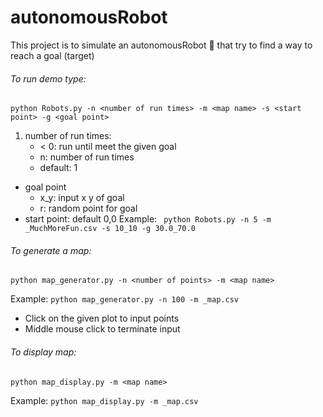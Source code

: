 # autonomousRobot
This project is to simulate an autonomousRobot :car: that try to find a way to reach a goal (target) 

###### To run demo type:
```
python Robots.py -n <number of run times> -m <map name> -s <start point> -g <goal point>
```
1. number of run times:
    - < 0: run until meet the given goal
    - n: number of run times
    - default: 1
- goal point
    - x_y: input x y of goal
    - r: random point for goal
- start point: default 0,0
Example: ``` python Robots.py -n 5 -m _MuchMoreFun.csv -s 10_10 -g 30.0_70.0```

###### To generate a map:
```
python map_generator.py -n <number of points> -m <map name>
```
Example: ``` python map_generator.py -n 100 -m _map.csv ```

- Click on the given plot to input points
- Middle mouse click to terminate input

###### To display map:
```
python map_display.py -m <map name>
```
Example: ``` python map_display.py -m _map.csv ```
